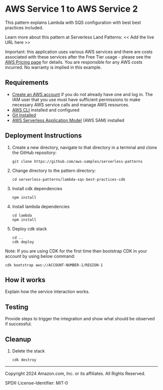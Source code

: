 # AWS Service 1 to AWS Service 2

This pattern explains Lambda with SQS configuration with best best practices included.

Learn more about this pattern at Serverless Land Patterns: << Add the live URL here >>

Important: this application uses various AWS services and there are costs associated with these services after the Free Tier usage - please see the [AWS Pricing page](https://aws.amazon.com/pricing/) for details. You are responsible for any AWS costs incurred. No warranty is implied in this example.

## Requirements

* [Create an AWS account](https://portal.aws.amazon.com/gp/aws/developer/registration/index.html) if you do not already have one and log in. The IAM user that you use must have sufficient permissions to make necessary AWS service calls and manage AWS resources.
* [AWS CLI](https://docs.aws.amazon.com/cli/latest/userguide/install-cliv2.html) installed and configured
* [Git Installed](https://git-scm.com/book/en/v2/Getting-Started-Installing-Git)
* [AWS Serverless Application Model](https://docs.aws.amazon.com/serverless-application-model/latest/developerguide/serverless-sam-cli-install.html) (AWS SAM) installed

## Deployment Instructions

1. Create a new directory, navigate to that directory in a terminal and clone the GitHub repository:
    ``` 
    git clone https://github.com/aws-samples/serverless-patterns
    ```
1. Change directory to the pattern directory:
    ```
    cd serverless-patterns/lambda-sqs-best-practices-cdk
    ```

1. Install cdk dependencies
   ```
   npm install
   ```

1. Install lambda dependencies
   ```
   cd lambda
   npm install
   ```

1. Deploy cdk stack
    ```
    cd ..
    cdk deploy

    ```

Note: If you are using CDK for the first time then bootstrap CDK in your account by using below command:

```
cdk bootstrap aws://ACCOUNT-NUMBER-1/REGION-1

```

## How it works

Explain how the service interaction works.

## Testing

Provide steps to trigger the integration and show what should be observed if successful.

## Cleanup
 
1. Delete the stack
    ```
    cdk destroy
    ```
----
Copyright 2024 Amazon.com, Inc. or its affiliates. All Rights Reserved.

SPDX-License-Identifier: MIT-0
